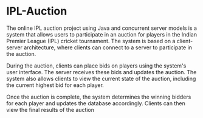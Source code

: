 # IPL-Auction

The online IPL auction project using Java and concurrent server models is a system that allows users to participate in an auction for players in the Indian Premier League (IPL) cricket tournament. The system is based on a client-server architecture, where clients can connect to a server to participate in the auction.

During the auction, clients can place bids on players using the system's user interface. The server receives these bids and updates the auction. The system also allows clients to view the current state of the auction, including the current highest bid for each player.

Once the auction is complete, the system determines the winning bidders for each player and updates the database accordingly. Clients can then view the final results of the auction
